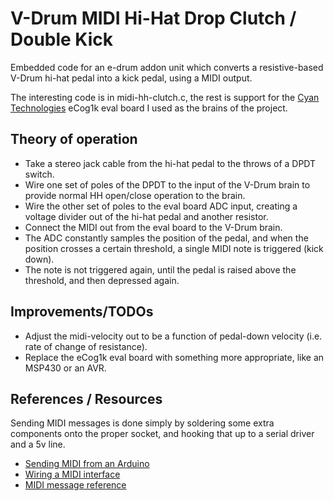 # V-Drum MIDI Hi-Hat Drop Clutch / Double Kick

Embedded code for an e-drum addon unit which converts a resistive-based V-Drum hi-hat pedal into a kick pedal, using a MIDI output.

The interesting code is in midi-hh-clutch.c, the rest is support for the [Cyan Technologies](http://www.cyantechnology-ir.com/html/about/company_history.asp) eCog1k eval board I used as the brains of the project.

## Theory of operation

* Take a stereo jack cable from the hi-hat pedal to the throws of a DPDT switch.
* Wire one set of poles of the DPDT to the input of the V-Drum brain to provide normal HH open/close operation to the brain.
* Wire the other set of poles to the eval board ADC input, creating a voltage divider out of the hi-hat pedal and another resistor.
* Connect the MIDI out from the eval board to the V-Drum brain.
* The ADC constantly samples the position of the pedal, and when the position crosses a certain threshold, a single MIDI note is triggered (kick down).
* The note is not triggered again, until the pedal is raised above the threshold, and then depressed again.

## Improvements/TODOs

* Adjust the midi-velocity out to be a function of pedal-down velocity (i.e. rate of change of resistance).
* Replace the eCog1k eval board with something more appropriate, like an MSP430 or an AVR.

## References / Resources

Sending MIDI messages is done simply by soldering some extra components onto the proper socket, and hooking that up to a serial driver and a 5v line.

* [Sending MIDI from an Arduino][1]
* [Wiring a MIDI interface][2]
* [MIDI message reference][3]

[1]: http://itp.nyu.edu/physcomp/Labs/MIDIOutput
[2]: http://www.tigoe.net/pcomp/code/communication/midi/
[3]: http://www.cs.cf.ac.uk/Dave/Multimedia/node158.html#SECTION04133000000000000000